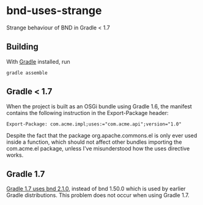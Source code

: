bnd-uses-strange
================

Strange behaviour of BND in Gradle < 1.7

Building
--------

With [Gradle][gradle] installed, run

    gradle assemble


Gradle < 1.7
------------

When the project is built as an OSGi bundle using Gradle 1.6, the manifest contains the following instruction in the Export-Package header:

    Export-Package: com.acme.impl;uses:="com.acme.api";version="1.0"

Despite the fact that the package org.apache.commons.el is only ever used inside a function, which should not affect other bundles importing the com.acme.el package, unless I've misunderstood how the uses directive works.


Gradle 1.7
----------
[Gradle 1.7 uses bnd 2.1.0][releasenotes], instead of bnd 1.50.0 which is used by earlier Gradle distributions. This problem does not occur when using Gradle 1.7.

[gradle]: http://www.gradle.org/
[releasenotes]: http://www.gradle.org/docs/1.7-rc-1/release-notes#bnd-library-used-by-osgi-plugin-updated
